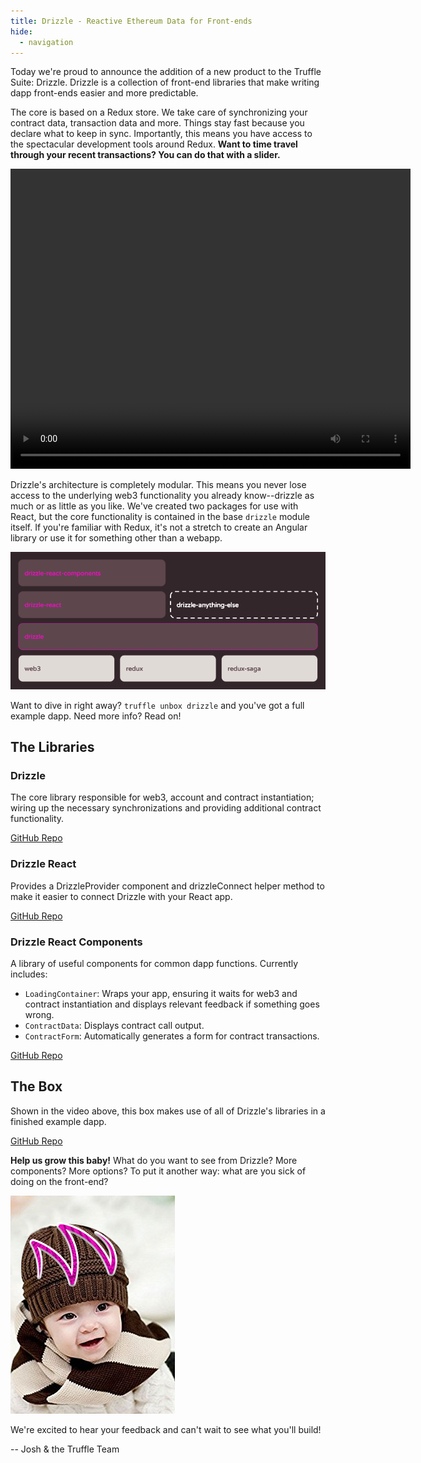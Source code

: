 ```yaml
---
title: Drizzle - Reactive Ethereum Data for Front-ends
hide:
  - navigation
---
```


Today we're proud to announce the addition of a new product to the Truffle Suite: Drizzle. Drizzle is a collection of front-end libraries that make writing dapp front-ends easier and more predictable.

The core is based on a Redux store. We take care of synchronizing your contract data, transaction data and more. Things stay fast because you declare what to keep in sync. Importantly, this means you have access to the spectacular development tools around Redux. **Want to time travel through your recent transactions? You can do that with a slider.**

  <video width="640" height="480" controls>
    <source src="/img/blog/drizzle-some-chaindata-on-your-ui/drizzle-time-travel.mp4" type="video/mp4">
    Your browser does not support the video tag.
  </video>

Drizzle's architecture is completely modular. This means you never lose access to the underlying web3 functionality you already know--drizzle as much or as little as you like. We've created two packages for use with React, but the core functionality is contained in the base `drizzle` module itself. If you're familiar with Redux, it's not a stretch to create an Angular library or use it for something other than a webapp.

  ![Drizzle Modules](/img/blog/drizzle-some-chaindata-on-your-ui/drizzle-modules.png)

Want to dive in right away? `truffle unbox drizzle` and you've got a full example dapp. Need more info? Read on!

## The Libraries

### Drizzle

The core library responsible for web3, account and contract instantiation; wiring up the necessary synchronizations and providing additional contract functionality.

[GitHub Repo](https://github.com/trufflesuite/drizzle)

### Drizzle React

Provides a DrizzleProvider component and drizzleConnect helper method to make it easier to connect Drizzle with your React app.

[GitHub Repo](https://github.com/trufflesuite/drizzle-react)

### Drizzle React Components

A library of useful components for common dapp functions. Currently includes:
*   `LoadingContainer`: Wraps your app, ensuring it waits for web3 and contract instantiation and displays relevant feedback if something goes wrong.
*   `ContractData`: Displays contract call output.
*   `ContractForm`: Automatically generates a form for contract transactions.

[GitHub Repo](https://github.com/trufflesuite/drizzle-react-components)

## The Box

Shown in the video above, this box makes use of all of Drizzle's libraries in a finished example dapp.

[GitHub Repo](https://github.com/truffle-box/drizzle-box)

**Help us grow this baby!** What do you want to see from Drizzle? More components? More options? To put it another way: what are you sick of doing on the front-end?

![Drizzle Baby](/img/blog/drizzle-some-chaindata-on-your-ui/baby.jpg)

We're excited to hear your feedback and can't wait to see what you'll build! 

-- Josh & the Truffle Team
